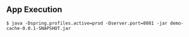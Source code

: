 

## App Execution ##

```
$ java -Dspring.profiles.active=prod -Dserver.port=8081 -jar demo-cache-0.0.1-SNAPSHOT.jar

```
